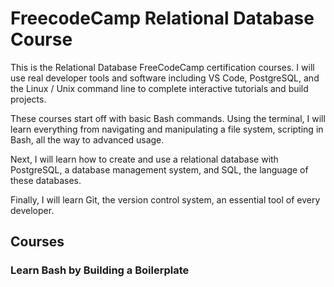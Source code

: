 # FreecodeCamp Relational Database Course
This is the Relational Database FreeCodeCamp certification courses. I will use real developer tools and software including VS Code, PostgreSQL, and the Linux / Unix command line to complete interactive tutorials and build projects.

These courses start off with basic Bash commands. Using the terminal, I will learn everything from navigating and manipulating a file system, scripting in Bash, all the way to advanced usage.

Next, I will learn how to create and use a relational database with PostgreSQL, a database management system, and SQL, the language of these databases.

Finally, I will learn Git, the version control system, an essential tool of every developer.

## Courses
### Learn Bash by Building a Boilerplate

